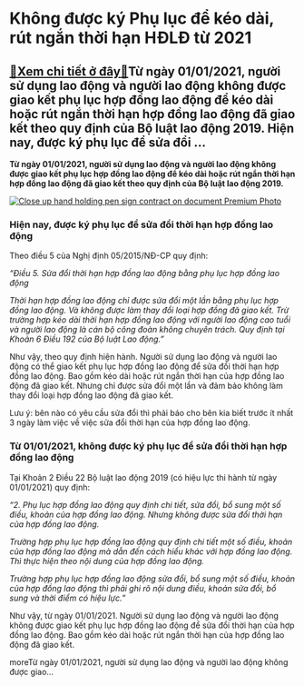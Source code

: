Không được ký Phụ lục để kéo dài, rút ngắn thời hạn HĐLĐ từ 2021
================================================================

[:gift:Xem chi tiết ở đây:gift:](https://hddtvn.com/khong-duoc-ky-phu-luc-de-keo-dai-rut-ngan-thoi-han-hdld-tu-2021/)Từ ngày 01/01/2021, người sử dụng lao động và người lao động không được giao kết phụ lục hợp đồng lao động để kéo dài hoặc rút ngắn thời hạn hợp đồng lao động đã giao kết theo quy định của Bộ luật lao động 2019. Hiện nay, được ký phụ lục để sửa đổi …
----------------------------------------------------------------------------------------------------------------------------------------------------------------------------------------------------------------------------------------------------------

**Từ ngày 01/01/2021, người sử dụng lao động và người lao động không được giao kết phụ lục hợp đồng lao động để kéo dài hoặc rút ngắn thời hạn hợp đồng lao động đã giao kết theo quy định của Bộ luật lao động 2019.**


[![Close up hand holding pen sign contract on document Premium Photo](https://hddtvn.com/wp-content/uploads/2021/01/close-up-hand-holding-pen-sign-contract-document_10541-1024.jpg)](https://hddtvn.com/wp-content/uploads/2021/01/close-up-hand-holding-pen-sign-contract-document_10541-1024.jpg)


### Hiện nay, được ký phụ lục để sửa đổi thời hạn hợp đồng lao động


Theo điều 5 của Nghị định 05/2015/NĐ-CP quy định:


*“Điều 5. Sửa đổi thời hạn hợp đồng lao động bằng phụ lục hợp đồng lao động*


*Thời hạn hợp đồng lao động chỉ được sửa đổi một lần bằng phụ lục hợp đồng lao động. Và không được làm thay đổi loại hợp đồng đã giao kết. Trừ trường hợp kéo dài thời hạn hợp đồng lao động với người lao động cao tuổi và người lao động là cán bộ công đoàn không chuyên trách. Quy định tại Khoản 6 Điều 192 của Bộ luật Lao động.”*


Như vậy, theo quy định hiện hành. Người sử dụng lao động và người lao động có thể giao kết phụ lục hợp đồng lao động để sửa đổi thời hạn hợp đồng lao động. Bao gồm kéo dài hoặc rút ngắn thời hạn của hợp đồng lao động đã giao kết. Nhưng chỉ được sửa đổi một lần và đảm bảo không làm thay đổi loại hợp đồng lao động đã giao kết.


Lưu ý: bên nào có yêu cầu sửa đổi thì phải báo cho bên kia biết trước ít nhất 3 ngày làm việc về việc sửa đổi thời hạn của hợp đồng lao động.


### Từ 01/01/2021, không được ký phụ lục để sửa đổi thời hạn hợp đồng lao động


Tại Khoản 2 Điều 22 Bộ luật lao động 2019 (có hiệu lực thi hành từ ngày 01/01/2021) quy định:


*“2. Phụ lục hợp đồng lao động quy định chi tiết, sửa đổi, bổ sung một số điều, khoản của hợp đồng lao động. Nhưng không được sửa đổi thời hạn của hợp đồng lao động.*


*Trường hợp phụ lục hợp đồng lao động quy định chi tiết một số điều, khoản của hợp đồng lao động mà dẫn đến cách hiểu khác với hợp đồng lao động. Thì thực hiện theo nội dung của hợp đồng lao động.*


*Trường hợp phụ lục hợp đồng lao động sửa đổi, bổ sung một số điều, khoản của hợp đồng lao động thì phải ghi rõ nội dung điều, khoản sửa đổi, bổ sung và thời điểm có hiệu lực.”*


Như vậy, từ ngày 01/01/2021. Người sử dụng lao động và người lao động không được giao kết phụ lục hợp đồng lao động để sửa đổi thời hạn của hợp đồng lao động. Bao gồm kéo dài hoặc rút ngắn thời hạn của hợp đồng lao động đã giao kết.


moreTừ ngày 01/01/2021, người sử dụng lao động và người lao động không được giao…

